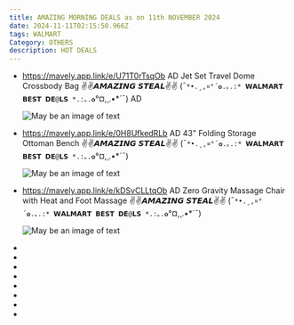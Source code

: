 ```yaml
---
title: AMAZING MORNING DEALS as on 11th NOVEMBER 2024
date: 2024-11-11T02:15:50.966Z
tags: WALMART
Category: OTHERS
description: HOT DEALS
---
```

* https://mavely.app.link/e/U71T0rTsqOb   AD
  Jet Set Travel Dome Crossbody Bag
  ✌✌𝘼𝙈𝘼𝙕𝙄𝙉𝙂 𝙎𝙏𝙀𝘼𝙇✌✌
   (¯`*•.¸,¤°´✿.｡.:* 𝗪𝗔𝗟𝗠𝗔𝗥𝗧 𝗕𝗘𝗦𝗧 𝗗𝗘@𝗟𝗦 *.:｡.✿`°¤,¸.•*´¯) 
  AD<!--StartFragment-->

  ![May be an image of text](https://scontent.fixr3-3.fna.fbcdn.net/v/t39.30808-6/466506363_482852314777902_5555029951825090912_n.jpg?_nc_cat=101&ccb=1-7&_nc_sid=aa7b47&_nc_ohc=ci3xwLBdluUQ7kNvgEuxpeg&_nc_zt=23&_nc_ht=scontent.fixr3-3.fna&_nc_gid=A0523IXatMkyJMb0MeO45fd&oh=00_AYDJ4te4fQQ--IoCiq53-yo473weNHyFiVU1eqEdN4HpSw&oe=67374B2A)

  <!--EndFragment-->
* https://mavely.app.link/e/0H8UfkedRLb   AD
  43" Folding Storage Ottoman Bench
  ✌✌𝘼𝙈𝘼𝙕𝙄𝙉𝙂 𝙎𝙏𝙀𝘼𝙇✌✌
   (¯`*•.¸,¤°´✿.｡.:* 𝗪𝗔𝗟𝗠𝗔𝗥𝗧 𝗕𝗘𝗦𝗧 𝗗𝗘@𝗟𝗦 *.:｡.✿`°¤,¸.•*´¯) <!--StartFragment-->

  ![May be an image of text](https://scontent.fixr3-4.fna.fbcdn.net/v/t39.30808-6/466352540_9226496177374400_6828297342076072876_n.jpg?_nc_cat=105&ccb=1-7&_nc_sid=aa7b47&_nc_ohc=my3s-dPkWIsQ7kNvgHilXWZ&_nc_zt=23&_nc_ht=scontent.fixr3-4.fna&_nc_gid=A0K21Kh-bPfe1KnMMsziLjQ&oh=00_AYDB-cs6lC1bGu3t4NQIcN6CtRQ05HEtQLtYjtjRJZKjeg&oe=6737575F)

  <!--EndFragment-->

* https://mavely.app.link/e/kDSvCLLtqOb   AD
  Zero Gravity Massage Chair with Heat and Foot Massage
  ✌✌𝘼𝙈𝘼𝙕𝙄𝙉𝙂 𝙎𝙏𝙀𝘼𝙇✌✌
   (¯`*•.¸,¤°´✿.｡.:* 𝗪𝗔𝗟𝗠𝗔𝗥𝗧 𝗕𝗘𝗦𝗧 𝗗𝗘@𝗟𝗦 *.:｡.✿`°¤,¸.•*´¯) <!--StartFragment-->

  ![May be an image of text](https://scontent.fixr3-4.fna.fbcdn.net/v/t39.30808-6/466607200_9226521447371873_1483832395846037582_n.jpg?_nc_cat=103&ccb=1-7&_nc_sid=aa7b47&_nc_ohc=SVtvs64xRIsQ7kNvgE2xt--&_nc_zt=23&_nc_ht=scontent.fixr3-4.fna&_nc_gid=A51-40SR63QX-vAiR2s2_S7&oh=00_AYDGGtaos-Diftn0-yxwOyQ1x3PdXAOr-ftCj-aMtpiodQ&oe=67375268)

  <!--EndFragment-->

*
*
*
*
*
*
*
*